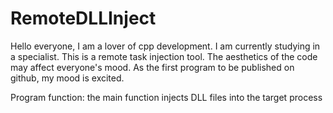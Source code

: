# RemoteDLLInject
 Hello everyone, I am a lover of cpp development. I am currently studying in a specialist. This is a remote task injection tool. The aesthetics of the code may affect everyone's mood. As the first program to be published on github, my mood is excited.

Program function: the main function injects DLL files into the target process

